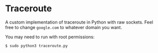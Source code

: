 # Traceroute

A custom implementation of traceroute in Python with raw sockets. Feel free to change `google.com` to whatever domain you want.

You may need to run with root permissions:
```bash
$ sudo python3 traceroute.py
```
